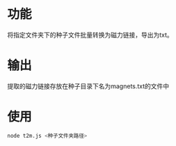 # 功能
将指定文件夹下的种子文件批量转换为磁力链接，导出为txt。

# 输出
提取的磁力链接存放在种子目录下名为magnets.txt的文件中

# 使用
```bash
node t2m.js <种子文件夹路径>
```
